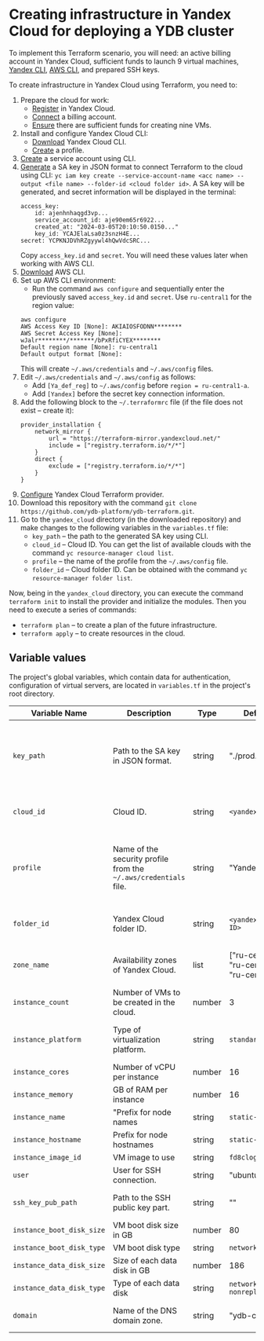 # Creating infrastructure in Yandex Cloud for deploying a YDB cluster

To implement this Terraform scenario, you will need: an active billing account in Yandex Cloud, sufficient funds to launch 9 virtual machines, [Yandex CLI](https://cloud.yandex.ru/en/docs/cli/quickstart), [AWS CLI](https://aws.amazon.com/cli/), and prepared SSH keys.

To create infrastructure in Yandex Cloud using Terraform, you need to:
1. Prepare the cloud for work:
    * [Register](https://console.cloud.yandex.ru/) in Yandex Cloud.
    * [Connect](https://cloud.yandex.com/en/docs/billing/concepts/billing-account) a billing account.
    * [Ensure](https://console.cloud.yandex.ru/billing) there are sufficient funds for creating nine VMs.
2. Install and configure Yandex Cloud CLI:
    * [Download](https://cloud.yandex.ru/en/docs/cli/quickstart) Yandex Cloud CLI.
    * [Create](https://cloud.yandex.ru/en/docs/cli/quickstart#initialize) a profile.
3. [Create](https://cloud.yandex.com/en/docs/tutorials/infrastructure-management/terraform-quickstart#get-credentials) a service account using CLI.
4. [Generate](https://cloud.yandex.ru/en/docs/cli/operations/authentication/service-account#auth-as-sa) a SA key in JSON format to connect Terraform to the cloud using CLI: `yc iam key create --service-account-name <acc name> --output <file name> --folder-id <cloud folder id>`. A SA key will be generated, and secret information will be displayed in the terminal:
    ```
    access_key:
        id: ajenhnhaqgd3vp...
        service_account_id: aje90em65r6922...
        created_at: "2024-03-05T20:10:50.0150..."
        key_id: YCAJElaLsa0z3snzH4E...
    secret: YCPKNJDVhRZgyywl4hQwVdcSRC...
    ```
    Copy `access_key.id` and `secret`. You will need these values later when working with AWS CLI.
5. [Download](https://aws.amazon.com/cli/) AWS CLI.
6. Set up AWS CLI environment:
    * Run the command `aws configure` and sequentially enter the previously saved `access_key.id` and `secret`. Use `ru-central1` for the region value:
    ```
    aws configure
    AWS Access Key ID [None]: AKIAIOSFODNN********
    AWS Secret Access Key [None]: wJalr********/*******/bPxRfiCYEX********
    Default region name [None]: ru-central1
    Default output format [None]:
    ```
    This will create `~/.aws/credentials` and `~/.aws/config` files.
7. Edit `~/.aws/credentials` and `~/.aws/config` as follows:
    * Add `[Ya_def_reg]` to `~/.aws/config` before `region = ru-central1-a`.
    * Add `[Yandex]` before the secret key connection information.
8. Add the following block to the `~/.terraformrc` file (if the file does not exist – create it):
    ```
    provider_installation {
        network_mirror {
            url = "https://terraform-mirror.yandexcloud.net/"
            include = ["registry.terraform.io/*/*"]
        }
        direct {
            exclude = ["registry.terraform.io/*/*"]
        }
    }
    ```
9. [Configure](https://cloud.yandex.com/en/docs/tutorials/infrastructure-management/terraform-quickstart#configure-provider) Yandex Cloud Terraform provider.
10. Download this repository with the command `git clone https://github.com/ydb-platform/ydb-terraform.git`.
11. Go to the `yandex_cloud` directory (in the downloaded repository) and make changes to the following variables in the `variables.tf` file:
    * `key_path` – the path to the generated SA key using CLI.
    * `cloud_id` – Cloud ID. You can get the list of available clouds with the command `yc resource-manager cloud list`.
    * `profile` – the name of the profile from the `~/.aws/config` file.
    * `folder_id` – Cloud folder ID. Can be obtained with the command `yc resource-manager folder list`.

Now, being in the `yandex_cloud` directory, you can execute the command `terraform init` to install the provider and initialize the modules. Then you need to execute a series of commands:
* `terraform plan` – to create a plan of the future infrastructure.
* `terraform apply` – to create resources in the cloud.

## Variable values

The project's global variables, which contain data for authentication, configuration of virtual servers, are located in `variables.tf` in the project's root directory.

| Variable Name | Description | Type | Default Value | Note |
|---------------|-------------|------|---------------|------|
| `key_path` | Path to the SA key in JSON format. | string | "./prod.json" | SA key can be created using CLI command `yc iam key create \ --service-account-id <service acc ID> \ --folder-name <folder cloud name> \ --output key.json`. |
| `cloud_id` | Cloud ID. | string | `<yandex cloud ID>` | List of available clouds can be obtained with `yc resource-manager cloud list`. |
| `profile` | Name of the security profile from the `~/.aws/credentials` file. | string | "Yandex" | If there are no security profiles in `~/.aws/credentials`, it should be created by adding `[Yandex]` before `aws_access_key_id` and `aws_secret_access_key`. |
| `folder_id` | Yandex Cloud folder ID. | string | `<yandex cloud folder ID>` | Yandex Cloud folder ID can be obtained with `yc resource-manager folder list`. |
| `zone_name` | Availability zones of Yandex Cloud. | list | ["ru-central1-a", "ru-central1-b", "ru-central1-d"] | The list of availability zones does not include ru-central1-c zone – it is being phased out. |
| `instance_count` | Number of VMs to be created in the cloud. | number | 3 | The minimum number of VMs for creating a YDB cluster is 3. |
| `instance_platform` | Type of virtualization platform. | string | `standard-v3` | standard-v1 – Intel Broadwell, -v2 – Intel Cascade Lake, -v3 – Intel Ice Lake. |
| `instance_cores` | Number of vCPU per instance | number | 16 |
| `instance_memory` | GB of RAM per instance | number | 16 |
| `instance_name` | "Prefix for node names | string | `static-node` |
| `instance_hostname` | Prefix for node hostnames | string | `static-node` |
| `instance_image_id` | VM image to use | string | `fd8clogg1kull9084s9o` |
| `user` | User for SSH connection. | string | "ubuntu" | |
| `ssh_key_pub_path` | Path to the SSH public key part. | string | "<path to SSH pub>" | An SSH key pair can be created using the `ssh-keygen` command. |
| `instance_boot_disk_size` | VM boot disk size in GB | number | 80 |
| `instance_boot_disk_type` | VM boot disk type | string | `network-ssd` |
| `instance_data_disk_size` | Size of each data disk in GB | number | 186 |
| `instance_data_disk_type` | Type of each data disk | string | `network-ssd-nonreplicated` |
| `domain` | Name of the DNS domain zone. | string | "ydb-cluster.com." | The domain name must always end with a dot. |
